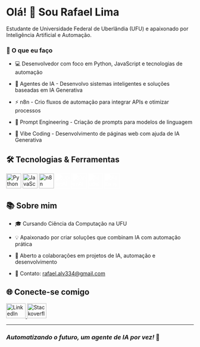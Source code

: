 # Olá! 👋 Sou Rafael Lima

Estudante de Universidade Federal de Uberlândia (UFU) e apaixonado por Inteligência Artificial e Automação.

### 🚀 O que eu faço

- 💻 Desenvolvedor com foco em Python, JavaScript e tecnologias de automação

- 🤖 Agentes de IA - Desenvolvo sistemas inteligentes e soluções baseadas em IA Generativa

- ⚡ n8n - Crio fluxos de automação para integrar APIs e otimizar processos

- 🎯 Prompt Engineering - Criação de prompts para modelos de linguagem

- 🔧 Vibe Coding - Desenvolvimento de páginas web com ajuda de IA Generativa

## 🛠️ Tecnologias & Ferramentas

<div align="left">
  <img src="https://cdn.jsdelivr.net/gh/devicons/devicon/icons/python/python-original.svg" height="40" alt="Python logo"  />
  <img src="https://cdn.jsdelivr.net/gh/devicons/devicon@latest/icons/javascript/javascript-original.svg" height="40" alt="JavaScript logo" />
  <img src="https://unpkg.com/@lobehub/icons-static-svg@latest/icons/n8n-color.svg" height="40" alt="n8n logo" />
  <img src="https://unpkg.com/@lobehub/icons-static-svg@latest/icons/openai.svg" height="40" alt="OpenAI logo" style="filter: brightness(0) invert(1);" />
  <img src="https://unpkg.com/@lobehub/icons-static-svg@latest/icons/aistudio.svg" height="40" alt="OpenAI logo" style="filter: brightness(0) invert(1);" />
  <img src="https://unpkg.com/@lobehub/icons-static-svg@latest/icons/mcp.svg" height="40" alt="Model Context Protocol logo" style="filter: brightness(0) invert(1);"/>
  <img src="https://unpkg.com/@lobehub/icons-static-svg@latest/icons/railway.svg" height="40" alt="Railway logo" style="filter: brightness(0) invert(1);" />
</div>

## 📚 Sobre mim

- 🎓 Cursando Ciência da Computação na UFU

- 💡 Apaixonado por criar soluções que combinam IA com automação prática

- 🤝 Aberto a colaborações em projetos de IA, automação e desenvolvimento

- 📧 Contato: rafael.alv334@gmail.com

## 🌐 Conecte-se comigo

<a href="https://www.linkedin.com/in/rafa-alves-de-lima/" target="_blank">
<img src="https://raw.githubusercontent.com/maurodesouza/profile-readme-generator/master/src/assets/icons/social/linkedin/default.svg" width="52" height="40" alt="LinkedIn logo"  />
</a>
<a href="https://stackoverflow.com/users/17541866/rafael-lima" target="_blank">
<img src="https://raw.githubusercontent.com/maurodesouza/profile-readme-generator/master/src/assets/icons/social/stackoverflow/default.svg" width="52" height="40" alt="Stackoverflow logo"  />
</a>

---

### _Automatizando o futuro, um agente de IA por vez!_ 🚀

